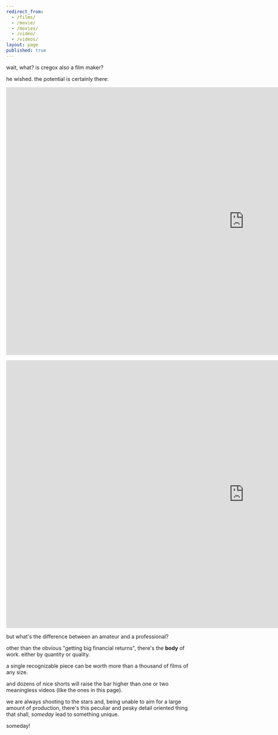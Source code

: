 ```yaml
---
redirect_from:
  - /films/
  - /movie/
  - /movies/
  - /video/
  - /videos/
layout: page
published: true
---
```


wait, what? is cregox also a film maker?

he wished. the potential is certainly there:

<span class="youtube"><iframe width="1280" height="720" src="https://www.youtube.com/embed/fxMaeJjY4jk" frameborder="0" allow="accelerometer; autoplay; encrypted-media; gyroscope; picture-in-picture" allowfullscreen></iframe></span>

<span class="youtube"><iframe width="1280" height="720" src="https://www.youtube.com/embed/x1rP7zmmTX0" frameborder="0" allow="accelerometer; autoplay; encrypted-media; gyroscope; picture-in-picture" allowfullscreen></iframe></span>

but what's the difference between an amateur and a professional?

other than the obvious "getting big financial returns", there's the **body** of work. either by quantity or quality.

a single recognizable piece can be worth more than a thousand of films of any size.

and dozens of nice shorts will raise the bar higher than one or two meaningless videos (like the ones in this page).

we are always shooting to the stars and, being unable to aim for a large amount of production, there's this peculiar and pesky detail oriented thing that shall, *someday* lead to something unique.

someday!
